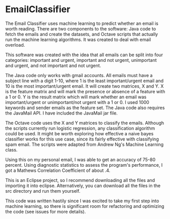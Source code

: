 EmailClassifier
===============

The Email Classifier uses machine learning to predict whether an email is worth reading. There are two components to the software: Java code to fetch the emails and create the datasets, and Octave scripts that actually run the machine learning algorithms. It was created to deal with email overload. 

This software was created with the idea that all emails can be split into four categories: important and urgent, important and not urgent, unimportant and urgent, and not important and not urgent. 

The Java code only works with gmail accounts. All emails must have a subject line with a digit 1-10, where 1 is the least important/urgent email and 10 is the most important/urgent email. It will create two matrices, X and Y. X is the feature matrix and will mark the presence or absence of a feature with a 1 or 0. Y is the result matrix which will mark whether an email was important/urgent or unimportant/not urgent with a 1 or 0. I used 1000 keywords and sender emails as the feature set. The Java code also requires the JavaMail API. I have included the JavaMail jar file. 

The Octave code uses the X and Y matrices to classify the emails. Although the scripts currently run logistic regression, any classification algorithm could be used. It might be worth exploring how effective a naive bayes classifier works for this use case, since its fairly effective with classifying spam email. The scripts were adapted from Andrew Ng's Machine Learning class. 

Using this on my personal email, I was able to get an accuracy of 75-80 percent. Using diagnostic statistics to assess the program's performance, I got a Mathews Correlation Coefficient of about .4. 

This is an Eclipse project, so I recommend downloading all the files and importing it into eclipse. Alternatively, you can download all the files in the src directory and run them yourself. 

This code was written hastily since I was excited to take my first step into machine learning, so there is significant room for refactoring and optimizing the code (see issues for more details). 
